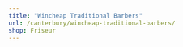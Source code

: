 ```yaml
---
title: "Wincheap Traditional Barbers"
url: /canterbury/wincheap-traditional-barbers/
shop: Friseur
---
```

